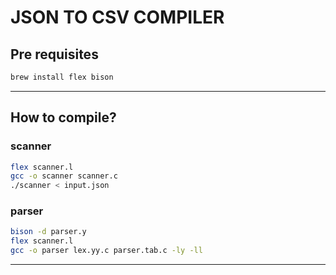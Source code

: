 # JSON TO CSV COMPILER

## Pre requisites
```sh
brew install flex bison
```

---

## How to compile?
### scanner
```sh
flex scanner.l
gcc -o scanner scanner.c
./scanner < input.json
```

### parser
```sh
bison -d parser.y
flex scanner.l
gcc -o parser lex.yy.c parser.tab.c -ly -ll
```

---